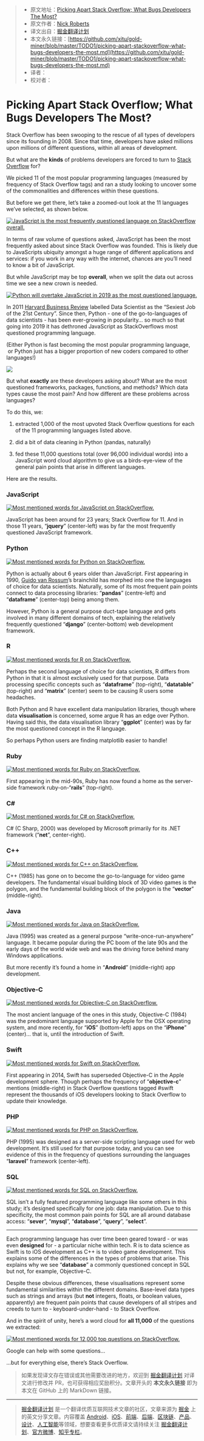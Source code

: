 > * 原文地址：[Picking Apart Stack Overflow; What Bugs Developers The Most?](https://www.globalapptesting.com/blog/picking-apart-stackoverflow-what-bugs-developers-the-most)
> * 原文作者：[Nick Roberts](https://www.globalapptesting.com/blog/picking-apart-stackoverflow-what-bugs-developers-the-most)
> * 译文出自：[掘金翻译计划](https://github.com/xitu/gold-miner)
> * 本文永久链接：[https://github.com/xitu/gold-miner/blob/master/TODO1/picking-apart-stackoverflow-what-bugs-developers-the-most.md](https://github.com/xitu/gold-miner/blob/master/TODO1/picking-apart-stackoverflow-what-bugs-developers-the-most.md)
> * 译者：
> * 校对者：

# Picking Apart Stack Overflow; What Bugs Developers The Most?

Stack Overflow has been swooping to the rescue of all types of developers since its founding in 2008. Since that time, developers have asked millions upon millions of different questions, within all areas of development.

But what are the **kinds** of problems developers are forced to turn to [Stack Overflow](https://www.stackoverflow.com) for?

We picked 11 of the most popular programming languages (measured by frequency of Stack Overflow tags) and ran a study looking to uncover some of the commonalities and differences within these questions.

But before we get there, let’s take a zoomed-out look at the 11 languages we’ve selected, as shown below.

[![JavaScript is the most frequently questioned language on StackOverflow overall.](https://www.globalapptesting.com/hubfs/_all_languages_bar_chart-min.png)](https://www.globalapptesting.com/hubfs/_all_languages_bar_chart-min.png)

In terms of raw volume of questions asked, JavaScript has been the most frequently asked about since Stack Overflow was founded. This is likely due to JavaScripts ubiquity amongst a huge range of different applications and services: if you work in any way with the internet, chances are you’ll need to know a bit of JavaScript.

But while JavaScript may be top **overall**, when we split the data out across time we see a new crown is needed.

[![Python will overtake JavaScript in 2019 as the most questioned language.](https://www.globalapptesting.com/hubfs/javascript_python_timeline-min.png)](https://www.globalapptesting.com/hubfs/javascript_python_timeline-min.png)

In 2011 [Harvard Business Review](https://hbr.org/2012/10/data-scientist-the-sexiest-job-of-the-21st-century) labelled Data Scientist as the “Sexiest Job of the 21st Century”. Since then, Python - one of the go-to-languages of data scientists - has been ever-growing in popularity… so much so that going into 2019 it has dethroned JavaScript as StackOverflows most questioned programming language.

(Either Python is fast becoming the most popular programming language,  or Python just has a bigger proportion of new coders compared to other languages!)

![](https://play.vidyard.com/5SPXJ1gky2WeF3gYUXKwUx.jpg)

But what **exactly** are these developers asking about? What are the most questioned frameworks, packages, functions, and methods? Which data types cause the most pain? And how different are these problems across languages?

To do this, we:

1. extracted 1,000 of the most upvoted Stack Overflow questions for each of the 11 programming languages listed above.
    
2. did a bit of data cleaning in Python (pandas, naturally)
    
3. fed these 11,000 questions total (over 96,000 individual words) into a JavaScript word cloud algorithm to give us a birds-eye-view of the general pain points that arise in different languages.
    

Here are the results.

### JavaScript

[![Most mentioned words for JavaScript on StackOverflow.](https://www.globalapptesting.com/hubfs/_javascript-min.png)](https://www.globalapptesting.com/hubfs/_javascript-min.png)

JavaScript has been around for 23 years; Stack Overflow for 11. And in those 11 years, “**jquery**” (center-left) was by far the most frequently questioned JavaScript framework.

### Python

[![Most mentioned words for Python on StackOverflow.](https://www.globalapptesting.com/hubfs/_python-min.png)](https://www.globalapptesting.com/hubfs/_python-min.png)

Python is actually about 6 years older than JavaScript. First appearing in 1990, [Guido van Rossum](https://gvanrossum.github.io/)’s brainchild has morphed into one the languages of choice for data scientists. Naturally, some of its most frequent pain points connect to data processing libraries: “**pandas**” (centre-left) and “**dataframe**” (center-top) being among them.

  
However, Python is a general purpose duct-tape language and gets involved in many different domains of tech, explaining the relatively frequently questioned “**django**” (center-bottom) web development framework.

### R

[![Most mentioned words for R on StackOverflow.](https://www.globalapptesting.com/hubfs/r-min.png)](https://www.globalapptesting.com/hubfs/r-min.png)

Perhaps the second language of choice for data scientists, R differs from Python in that it is almost exclusively used for that purpose. Data processing specific concepts such as “**dataframe**” (top-right), “**datatable**” (top-right) and “**matrix**” (center) seem to be causing R users some headaches.

Both Python and R have excellent data manipulation libraries, though where data **visualisation** is concerned, some argue R has an edge over Python. Having said this, the data visualisation library “**ggplot**” (center) was by far the most questioned concept in the R language.

So perhaps Python users are finding matplotlib easier to handle!

### Ruby

[![Most mentioned words for Ruby on StackOverflow.](https://www.globalapptesting.com/hubfs/_ruby-min.png)](https://www.globalapptesting.com/hubfs/_ruby-min.png)

First appearing in the mid-90s, Ruby has now found a home as the server-side framework ruby-on-“**rails**” (top-right).

### C#

[![Most mentioned words for C# on StackOverflow.](https://www.globalapptesting.com/hubfs/c-sharp-min.png)](https://www.globalapptesting.com/hubfs/c-sharp-min.png)

C# (C Sharp, 2000) was developed by Microsoft primarily for its .NET framework (“**net**”, center-right).

### C++

[![Most mentioned words for C++ on StackOverflow.](https://www.globalapptesting.com/hubfs/c++-min.png)](https://www.globalapptesting.com/hubfs/c++-min.png)

C++ (1985) has gone on to become the go-to-language for video game developers. The fundamental visual building block of 3D video games is the polygon, and the fundamental building block of the polygon is the “**vector**” (middle-right).

### Java

[![Most mentioned words for Java on StackOverflow.](https://www.globalapptesting.com/hubfs/java-min-1.png)](https://www.globalapptesting.com/hubfs/java-min.png)

Java (1995) was created as a general purpose “write-once-run-anywhere” language. It became popular during the PC boom of the late 90s and the early days of the world wide web and was the driving force behind many Windows applications.

But more recently it’s found a home in “**Android**” (middle-right) app development.

### Objective-C

[![Most mentioned words for Objective-C on StackOverflow.](https://www.globalapptesting.com/hubfs/objective-c-min.png)](https://cdn2.hubspot.net/hubfs/540930/objective-c-min.png)

The most ancient language of the ones in this study, Objective-C (1984) was the predominant language supported by Apple for the OSX operating system, and more recently, for “**iOS**” (bottom-left) apps on the “**iPhone**” (center)... that is, until the introduction of Swift.

### Swift

[![Most mentioned words for Swift on StackOverflow.](https://www.globalapptesting.com/hubfs/swift-min.png)](https://www.globalapptesting.com/hubfs/swift-min.png)

First appearing in 2014, Swift has superseded Objective-C in the Apple development sphere. Though perhaps the frequency of “**objective-c**” mentions (middle-right) in Stack Overflow questions tagged #swift represent the thousands of iOS developers looking to Stack Overflow to update their knowledge.

### PHP

[![Most mentioned words for PHP on StackOverflow.](https://www.globalapptesting.com/hubfs/php-min.png)](https://www.globalapptesting.com/hubfs/php-min.png)

PHP (1995) was designed as a server-side scripting language used for web development. It’s still used for that purpose today, and you can see evidence of this in the frequency of questions surrounding the languages “**laravel**” framework (center-left).

### SQL

[![Most mentioned words for SQL on StackOverflow.](https://www.globalapptesting.com/hubfs/sql-min.png)](https://www.globalapptesting.com/hubfs/sql-min.png)

SQL isn’t a fully featured programming language like some others in this study; it’s designed specifically for one job: data manipulation. Due to this specificity, the most common pain points for SQL are all around database access: “**sever**”, “**mysql**”, “**database**”, “**query**”, “**select**”.

* * *

Each programming language has over time been geared toward - or was even **designed** for - a particular niche within tech. R is to data science as Swift is to iOS development as C++ is to video game development. This explains some of the differences in the types of problems that arise. This explains why we see “**database**” a commonly questioned concept in SQL but not, for example, Objective-C.

Despite these obvious differences, these visualisations represent some fundamental similarities within the different domains. Base-level data types such as strings and arrays (but **not** integers, floats, or boolean values, apparently) are frequent pain points that cause developers of all stripes and creeds to turn to - keyboard-under-hand - to Stack Overflow.

And in the spirit of unity, here’s a word cloud for **all 11,000** of the questions we extracted:

[![Most mentioned words for 12,000 top questions on StackOverflow.](https://www.globalapptesting.com/hubfs/_all_langauges-min.png)](https://www.globalapptesting.com/hubfs/_all_langauges-min.png)

Google can help with some questions...

...but for everything else, there’s Stack Overflow.

> 如果发现译文存在错误或其他需要改进的地方，欢迎到 [掘金翻译计划](https://github.com/xitu/gold-miner) 对译文进行修改并 PR，也可获得相应奖励积分。文章开头的 **本文永久链接** 即为本文在 GitHub 上的 MarkDown 链接。

---

> [掘金翻译计划](https://github.com/xitu/gold-miner) 是一个翻译优质互联网技术文章的社区，文章来源为 [掘金](https://juejin.im) 上的英文分享文章。内容覆盖 [Android](https://github.com/xitu/gold-miner#android)、[iOS](https://github.com/xitu/gold-miner#ios)、[前端](https://github.com/xitu/gold-miner#前端)、[后端](https://github.com/xitu/gold-miner#后端)、[区块链](https://github.com/xitu/gold-miner#区块链)、[产品](https://github.com/xitu/gold-miner#产品)、[设计](https://github.com/xitu/gold-miner#设计)、[人工智能](https://github.com/xitu/gold-miner#人工智能)等领域，想要查看更多优质译文请持续关注 [掘金翻译计划](https://github.com/xitu/gold-miner)、[官方微博](http://weibo.com/juejinfanyi)、[知乎专栏](https://zhuanlan.zhihu.com/juejinfanyi)。
